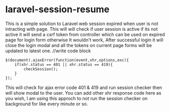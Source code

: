 # laravel-session-resume

This is a simple solution to Laravel web session expired when user is not intracting with page. This will will check if user session is active if its not active it will send a csrf token from controller which can be used on expired page for login form otherwise It wouldn't work, After successful login it will close the login modal and all the tokens on current page forms will be updated to latest one.
//write code block 
```
$(document).ajaxError(function(event,xhr,options,exc){
    if(xhr.status == 401 || xhr.status == 419){
        checkSession();
    }
});
```

This will check for ajax error code 401 & 419 and run session checker then will show modal to the user. You can add other xhr response code here as you wish, I am using this approch to not run the session checker on background for like every minute or so.
